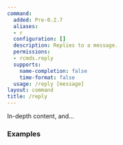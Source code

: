 ```yaml
---
command:
  added: Pre-0.2.7
  aliases:
  - r
  configuration: []
  description: Replies to a message.
  permissions:
  - rcmds.reply
  supports:
    name-completion: false
    time-format: false
  usage: /reply [message]
layout: command
title: /reply
---
```


In-depth content, and...

### Examples

